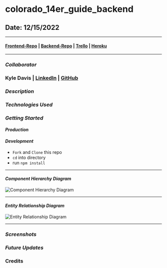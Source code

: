 # colorado_14er_guide_backend

## Date: 12/15/2022

---

#### [Frontend-Repo](https://github.com/KyleDavis1985/colorado_14er_guide_frontend) | [Backend-Repo](https://github.com/KyleDavis1985/colorado_14er_guide_backend) | [Trello](https://trello.com/b/Hm8kE2Pi/fourteener) | [Heroku]()

---

### **_Collaborator_**

### Kyle Davis | [LinkedIn](https://www.linkedin.com/in/kyle-davis-c/) | [GitHub](https://github.com/KyleDavis1985)

### **_Description_**

### **_Technologies Used_**

### **_Getting Started_**

#### _Production_

#### _Development_

- `Fork` and `Clone` this repo
- `cd` into directory
- run `npm install`

---

#### _Component Hierarchy Diagram_

![Component Hierarchy Diagram](https://drive.google.com/file/d/1-QfQv3nHp38gBabKesez9MQXus82eCI5/view?usp=sharing)

---

#### _Entity Relationship Diagram_

![Entity Relationship Diagram](https://drive.google.com/file/d/1G2iN8LQnQ5QLOEfztN6ujkTUZYRLfS6m/view?usp=sharing)

---

### **_Screenshots_**

### **_Future Updates_**

### Credits
